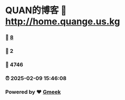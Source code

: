# QUAN的博客 :link: http://home.quange.us.kg 
### :page_facing_up: [8](http://home.quange.us.kg/tag.html) 
### :speech_balloon: 2 
### :hibiscus: 4746 
### :alarm_clock: 2025-02-09 15:46:08 
### Powered by :heart: [Gmeek](https://github.com/Meekdai/Gmeek)
